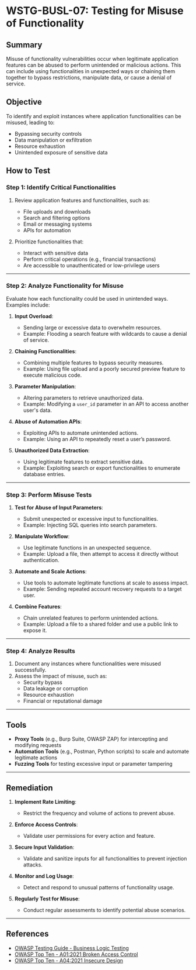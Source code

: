 # WSTG-BUSL-07: Testing for Misuse of Functionality

## Summary

Misuse of functionality vulnerabilities occur when legitimate application features can be abused to perform unintended or malicious actions. This can include using functionalities in unexpected ways or chaining them together to bypass restrictions, manipulate data, or cause a denial of service.

## Objective

To identify and exploit instances where application functionalities can be misused, leading to:

- Bypassing security controls
- Data manipulation or exfiltration
- Resource exhaustion
- Unintended exposure of sensitive data

## How to Test

### Step 1: Identify Critical Functionalities
1. Review application features and functionalities, such as:
   - File uploads and downloads
   - Search and filtering options
   - Email or messaging systems
   - APIs for automation

2. Prioritize functionalities that:
   - Interact with sensitive data
   - Perform critical operations (e.g., financial transactions)
   - Are accessible to unauthenticated or low-privilege users

---

### Step 2: Analyze Functionality for Misuse
Evaluate how each functionality could be used in unintended ways. Examples include:

1. **Input Overload**:
   - Sending large or excessive data to overwhelm resources.
   - Example: Flooding a search feature with wildcards to cause a denial of service.

2. **Chaining Functionalities**:
   - Combining multiple features to bypass security measures.
   - Example: Using file upload and a poorly secured preview feature to execute malicious code.

3. **Parameter Manipulation**:
   - Altering parameters to retrieve unauthorized data.
   - Example: Modifying a `user_id` parameter in an API to access another user's data.

4. **Abuse of Automation APIs**:
   - Exploiting APIs to automate unintended actions.
   - Example: Using an API to repeatedly reset a user’s password.

5. **Unauthorized Data Extraction**:
   - Using legitimate features to extract sensitive data.
   - Example: Exploiting search or export functionalities to enumerate database entries.

---

### Step 3: Perform Misuse Tests
1. **Test for Abuse of Input Parameters**:
   - Submit unexpected or excessive input to functionalities.
   - Example: Injecting SQL queries into search parameters.

2. **Manipulate Workflow**:
   - Use legitimate functions in an unexpected sequence.
   - Example: Upload a file, then attempt to access it directly without authentication.

3. **Automate and Scale Actions**:
   - Use tools to automate legitimate functions at scale to assess impact.
   - Example: Sending repeated account recovery requests to a target user.

4. **Combine Features**:
   - Chain unrelated features to perform unintended actions.
   - Example: Upload a file to a shared folder and use a public link to expose it.

---

### Step 4: Analyze Results
1. Document any instances where functionalities were misused successfully.
2. Assess the impact of misuse, such as:
   - Security bypass
   - Data leakage or corruption
   - Resource exhaustion
   - Financial or reputational damage

---

## Tools

- **Proxy Tools** (e.g., Burp Suite, OWASP ZAP) for intercepting and modifying requests
- **Automation Tools** (e.g., Postman, Python scripts) to scale and automate legitimate actions
- **Fuzzing Tools** for testing excessive input or parameter tampering

---

## Remediation

1. **Implement Rate Limiting**:
   - Restrict the frequency and volume of actions to prevent abuse.

2. **Enforce Access Controls**:
   - Validate user permissions for every action and feature.

3. **Secure Input Validation**:
   - Validate and sanitize inputs for all functionalities to prevent injection attacks.

4. **Monitor and Log Usage**:
   - Detect and respond to unusual patterns of functionality usage.

5. **Regularly Test for Misuse**:
   - Conduct regular assessments to identify potential abuse scenarios.

---

## References

- [OWASP Testing Guide - Business Logic Testing](https://owasp.org/www-project-testing/)
- [OWASP Top Ten - A01:2021 Broken Access Control](https://owasp.org/Top10/A01_2021-Broken_Access_Control/)
- [OWASP Top Ten - A04:2021 Insecure Design](https://owasp.org/Top10/A04_2021-Insecure_Design/)
